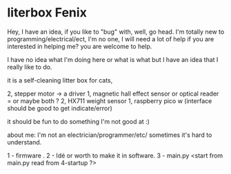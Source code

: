 # literbox Fenix

Hey, I have an idea, if you like to "bug" with, well, go head.
I'm totally new to programming/electrical/ect, I'm no one,
I will need a lot of help if you are interested in helping me? you are welcome to help.

I have no idea what I'm doing here or what is what but I have an idea that I really like to do.

it is a self-cleaning litter box for cats,

2, stepper motor -> a driver
1, magnetic hall effect sensor or optical reader = or maybe both ?
2, HX711 weight sensor
1, raspberry pico w (interface should be good to get indicate/error)

it should be fun to do something I'm not good at :)

about me:
I'm not an electrician/programmer/etc/ sometimes it's hard to understand.


1 - firmware <first step to take with pico w>.
2 - Idé or worth to make it in software.
3 - main.py <start from main.py read from 4-startup ?>
